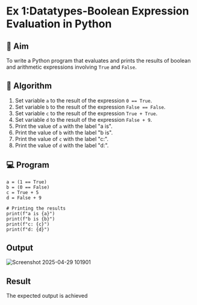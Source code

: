 
# Ex 1:Datatypes-Boolean Expression Evaluation in Python

## 🎯 Aim
To write a Python program that evaluates and prints the results of boolean and arithmetic expressions involving `True` and `False`.

## 🧠 Algorithm
1. Set variable `a` to the result of the expression `0 == True`.
2. Set variable `b` to the result of the expression `False == False`.
3. Set variable `c` to the result of the expression `True + True`.
4. Set variable `d` to the result of the expression `False + 9`.
5. Print the value of `a` with the label "a is".
6. Print the value of `b` with the label "b is".
7. Print the value of `c` with the label "c:".
8. Print the value of `d` with the label "d:".

## 💻 Program
```
a = (1 == True)
b = (0 == False)
c = True + 5
d = False + 9

# Printing the results
print(f"a is {a}")
print(f"b is {b}")
print(f"c: {c}")
print(f"d: {d}")
```

## Output
![Screenshot 2025-04-29 101901](https://github.com/user-attachments/assets/84efbfc3-41d1-4bd1-9b17-cdcaa49802dd)

## Result
The expected output is achieved 
